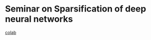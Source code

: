 # Seminar on Sparsification of deep neural networks
[colab](https://drive.google.com/file/d/1Jr9ZpPIUJZMw6v0SRbnspCl2uKcoKQ-L/view?usp=sharing)
